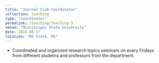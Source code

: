 ```yaml
---
title: "Journal Club Coordinator"
collection: teaching
type: "Coordinator"
permalink: /teaching/teaching-3
venue: "Mississippi State University"
date: 2016-08-17
location: "MS State, MS"
---
```


* Coordinated and organized research topics seminars on every Fridays from different studetns and professors from the department.
